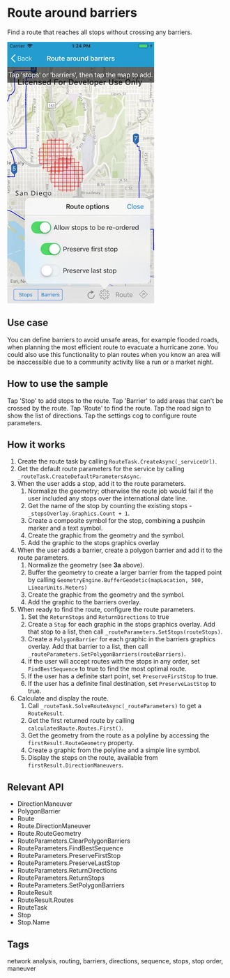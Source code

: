 # Route around barriers

Find a route that reaches all stops without crossing any barriers.

![Screenshot](RouteAroundBarriers.jpg)

## Use case

You can define barriers to avoid unsafe areas, for example flooded roads, when planning the most efficient route to evacuate a hurricane zone. You could also use this functionality to plan routes when you know an area will be inaccessible due to a community activity like a run or a market night.

## How to use the sample

Tap 'Stop' to add stops to the route. Tap 'Barrier' to add areas that can't be crossed by the route. Tap 'Route' to find the route. Tap the road sign to show the list of directions. Tap the settings cog to configure route parameters.

## How it works

1. Create the route task by calling `RouteTask.CreateAsync(_serviceUrl)`.
2. Get the default route parameters for the service by calling `_routeTask.CreateDefaultParametersAsync`.
3. When the user adds a stop, add it to the route parameters.
    1. Normalize the geometry; otherwise the route job would fail if the user included any stops over the international date line.
    2. Get the name of the stop by counting the existing stops - `_stepsOverlay.Graphics.Count + 1`.
    3. Create a composite symbol for the stop, combining a pushpin marker and a text symbol.
    4. Create the graphic from the geometry and the symbol.
    5. Add the graphic to the stops graphics overlay
4. When the user adds a barrier, create a polygon barrier and add it to the route parameters.
    1. Normalize the geometry (see **3a** above).
    2. Buffer the geometry to create a larger barrier from the tapped point by calling `GeometryEngine.BufferGeodetic(mapLocation, 500, LinearUnits.Meters)`
    3. Create the graphic from the geometry and the symbol.
    4. Add the graphic to the barriers overlay.
5. When ready to find the route, configure the route parameters.
    1. Set the `ReturnStops` and `ReturnDirections` to true
    2. Create a `Stop` for each graphic in the stops graphics overlay. Add that stop to a list, then call `_routeParameters.SetStops(routeStops)`.
    3. Create a `PolygonBarrier` for each graphic in the barriers graphics overlay. Add that barrier to a list, then call `_routeParameters.SetPolygonBarriers(routeBarriers)`.
    4. If the user will accept routes with the stops in any order, set `FindBestSequence` to true to find the most optimal route.
    5. If the user has a definite start point, set `PreserveFirstStop` to true.
    6. If the user has a definite final destination, set `PreserveLastStop` to true.
6. Calculate and display the route.
    1. Call `_routeTask.SolveRouteAsync(_routeParameters)` to get a `RouteResult`.
    2. Get the first returned route by calling `calculatedRoute.Routes.First()`.
    3. Get the geometry from the route as a polyline by accessing the `firstResult.RouteGeometry` property.
    4. Create a graphic from the polyline and a simple line symbol.
    5. Display the steps on the route, available from `firstResult.DirectionManeuvers`.

## Relevant API

* DirectionManeuver
* PolygonBarrier
* Route
* Route.DirectionManeuver
* Route.RouteGeometry
* RouteParameters.ClearPolygonBarriers
* RouteParameters.FindBestSequence
* RouteParameters.PreserveFirstStop
* RouteParameters.PreserveLastStop
* RouteParameters.ReturnDirections
* RouteParameters.ReturnStops
* RouteParameters.SetPolygonBarriers
* RouteResult
* RouteResult.Routes
* RouteTask
* Stop
* Stop.Name

## Tags

network analysis, routing, barriers, directions, sequence, stops, stop order, maneuver